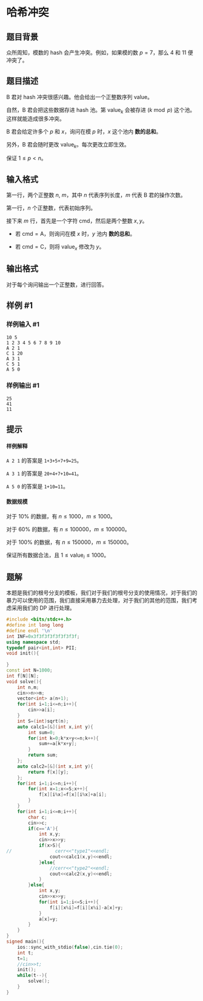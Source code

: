 # 哈希冲突

## 题目背景

众所周知，模数的 hash 会产生冲突。例如，如果模的数 $p=7$，那么 $4$ 和 $11$ 便冲突了。

## 题目描述

B 君对 hash 冲突很感兴趣。他会给出一个正整数序列 $\text{value}$。

自然，B 君会把这些数据存进 hash 池。第 $\text{value}_k$ 会被存进 $(k \bmod p)$ 这个池。这样就能造成很多冲突。


B 君会给定许多个 $p$ 和 $x$，询问在模 $p$ 时，$x$ 这个池内 **数的总和**。

另外，B 君会随时更改 $\text{value}_k$。每次更改立即生效。

保证 ${1\leq p<n}$。

## 输入格式

第一行，两个正整数 $n$, $m$，其中 $n$ 代表序列长度，$m$ 代表 B 君的操作次数。


第一行，$n$ 个正整数，代表初始序列。


接下来 $m$ 行，首先是一个字符 $\text{cmd}$，然后是两个整数 $x,y$。

- 若 $\text{cmd}=\text{A}$，则询问在模 $x$ 时，$y$ 池内 **数的总和**。

- 若 $\text{cmd}=\text{C}$，则将 $\text{value}_x$ 修改为 $y$。

## 输出格式

对于每个询问输出一个正整数，进行回答。

## 样例 #1

### 样例输入 #1

```
10 5
1 2 3 4 5 6 7 8 9 10
A 2 1
C 1 20
A 3 1
C 5 1
A 5 0
```

### 样例输出 #1

```
25
41
11
```

## 提示

#### 样例解释 



`A 2 1` 的答案是 `1+3+5+7+9=25`。

`A 3 1` 的答案是 `20+4+7+10=41`。

`A 5 0` 的答案是 `1+10=11`。

#### 数据规模

对于 $10\%$ 的数据，有 $n\leq 1000$，$m\leq 1000$。

对于 $60\%$ 的数据，有 $n\leq 100000$，$m\leq 100000$。

对于 $100\%$ 的数据，有 $n\leq 150000$，$m\leq 150000$。


保证所有数据合法，且 $1\leq \mathrm{value}_i \leq 1000$。

## 题解
本题是我们的根号分支的模板，我们对于我们的根号分支的使用情况，对于我们的暴力可以使用的范围，我们直接采用暴力去处理，对于我们的其他的范围，我们考虑采用我们的 DP 进行处理。
```cpp
#include <bits/stdc++.h>
#define int long long
#define endl '\n'
int INF=0x3f3f3f3f3f3f3f3f;
using namespace std;
typedef pair<int,int> PII;
void init(){
    
}
const int N=1000;
int f[N][N];
void solve(){
    int n,m;
    cin>>n>>m;
    vector<int> a(n+1);
    for(int i=1;i<=n;i++){
        cin>>a[i];
    }
    int S=(int)sqrt(n);
    auto calc1=[&](int x,int y){
        int sum=0;
        for(int k=0;k*x+y<=n;k++){
            sum+=a[k*x+y];
        }
        return sum;
    };
    auto calc2=[&](int x,int y){
        return f[x][y];
    };
    for(int i=1;i<=n;i++){
        for(int x=1;x<=S;x++){
            f[x][i%x]=f[x][i%x]+a[i];
        }
    }
    for(int i=1;i<=m;i++){
        char c;
        cin>>c;
        if(c=='A'){
            int x,y;
            cin>>x>>y;
            if(x>S){
//                cerr<<"type1"<<endl;
                cout<<calc1(x,y)<<endl;
            }else{
                //cerr<<"type2"<<endl;
                cout<<calc2(x,y)<<endl;
            }
        }else{
            int x,y;
            cin>>x>>y;
            for(int i=1;i<=S;i++){
                f[i][x%i]=f[i][x%i]-a[x]+y;
            }
            a[x]=y;
        }
    }
}
signed main(){
    ios::sync_with_stdio(false),cin.tie(0);
    int t;
    t=1;
    //cin>>t;
    init();
    while(t--){
        solve();
    }
}
```